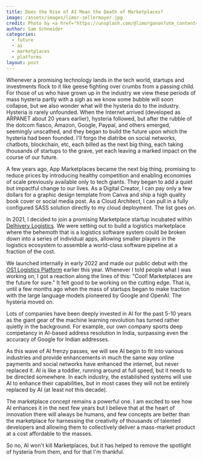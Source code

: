```yaml
---
title: Does the Rise of AI Mean the Death of Marketplaces?
image: /assets/images/limor-zellermayer.jpg
credit: Photo by <a href="https://unsplash.com/@limorganon?utm_content=creditCopyText&utm_medium=referral&utm_source=unsplash">Limor Zellermayer</a> on <a href="https://unsplash.com/photos/cANocSiow7g?utm_content=creditCopyText&utm_medium=referral&utm_source=unsplash">Unsplash</a>
author: Sam Schneider
categories:
  - future
  - ai
  - marketplaces
  - platforms
layout: post
---
```


Whenever a promising technology lands in the tech world, startups and investments flock to it like geese fighting over crumbs from a passing child. For those of us who have grown up in the industry we view these periods of mass hysteria partly with a sigh as we know some bubble will soon collapse, but we also wonder what will the hysteria do to the industry. Hysteria is rarely unfounded. When the Internet arrived (developed as ARPANET about 20 years earlier), hysteria followed, but after the rubble of the dotcom fiasco, Amazon, Google, Paypal, and others emerged, seemingly unscathed, and they began to build the future upon which the hysteria had been founded. I'll forgo the diatribe on social networks, chatbots, blockchain, etc, each billed as the next big thing, each taking thousands of startups to the grave, yet each leaving a marked impact on the course of our future.

A few years ago, App Marketplaces became the next big thing, promising to reduce prices by introducing healthy competition and enabling economies of scale previously available only to tech giants. They began to add a quiet but impactful change to our lives. As a Digital Creator, I can pay only a few dollars for a graphic design template from Canva and ship a high quality book cover or social media post. As a Cloud Architect, I can pull in a fully configured SASS solution directly to my cloud deployment. The list goes on.

In 2021, I decided to join a promising Marketplace startup incubated within [Delhivery Logistics](https://www.delhivery.com/). We were setting out to build a logistics marketplace where the behemoth that is a logistics software system could be broken down into a series of individual apps, allowing smaller players in the logistics ecosystem to assemble a world-class software pipeline at a fraction of the cost.

We launched internally in early 2022 and made our public debut with the [OS1 Logistics Platform](https://getos1.com/) earlier this year. Whenever I told people what I was working on, I got a reaction along the lines of this: "Cool! Marketplaces are the future for sure." It felt good to be working on the cutting edge. That is, until a few months ago when the mass of startups began to make traction with the large language models pioneered by Google and OpenAI. The hysteria moved on. 

Lots of companies have been deeply invested in AI for the past 5-10 years as the giant gear of the machine learning revolution has turned rather quietly in the background. For example, our own company sports deep competancy in AI-based address resolution in India, surpassing even the accuracy of Google for Indian addresses.

As this wave of AI frenzy passes, we will see AI begin to fit into various industries and provide enhancements in much the same way online payments and social networks have enhanced the internet, but never replaced it. AI is like a toddler, running around at full speed, but it needs to be directed somewhere. In each industry, the established systems will use AI to enhance their capabilities, but in most cases they will not be entirely replaced by AI (at least not this decade).

The marketplace concept remains a powerful one. I am excited to see how AI enhances it in the next few years but I believe that at the heart of innovation there will always be humans, and few concepts are better than the marketplace for harnessing the creativity of thousands of talented developers and allowing them to collectively deliver a mass-market product at a cost affordable to the masses.

So no, AI won't kill Marketplaces, but it has helped to remove the spotlight of hysteria from them, and for that I'm thankful.
